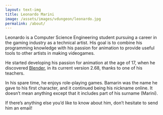 ```yaml
---
layout: text-img
title: Leonardo Marini
image: /assets/images/vdungeon/leonardo.jpg
permalink: /about/
---
```


Leonardo is a Computer Science Engineering student pursuing a career in the
gaming industry as a technical artist. His goal is to combine his programming
knowledge with his passion for animation to provide useful tools to other
artists in making videogames.

He started developing his passion for animation at the age of 17, when he
discovered [Blender](https://www.blender.org/), in its current version 2.68,
thanks to one of his teachers.

In his spare time, he enjoys role-playing games. Bamarin was the name he gave
to his first character, and it continued being his nickname online. It doesn’t
mean anything except that it includes part of his surname (Marini).

If there’s anything else you’d like to know about him, don’t hesitate to send
him an email!

